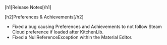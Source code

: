[h1]Release Notes[/h1]

[h2]Preferences & Achievements[/h2]
- Fixed a bug causing Preferences and Achievements to not follow Steam Cloud preference if loaded after KitchenLib.
- Fixed a NullReferenceException within the Material Editor.
